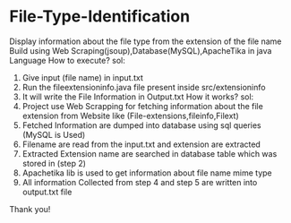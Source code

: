 # File-Type-Identification
Display information about the file type from the extension of the file name
Build using Web Scraping(jsoup),Database(MySQL),ApacheTika in java Language
How to execute?
sol:
  1. Give input (file name) in input.txt
  2. Run the fileextensioninfo.java file present inside src/extensioninfo
  3. It will write the File Information in Output.txt
How it works?
sol:
   1. Project use Web Scrapping for fetching information about the file extension  from Website like (File-extensions,fileinfo,Filext)
   2. Fetched Information are dumped into database using sql queries (MySQL is Used)
   3. Filename are read from the input.txt and extension are extracted
   4. Extracted Extension name are searched in database table which was stored in (step 2) 
   5. Apachetika lib is used to get information about file name mime type
   6. All information Collected from step 4 and step 5 are written into output.txt file

Thank you!
